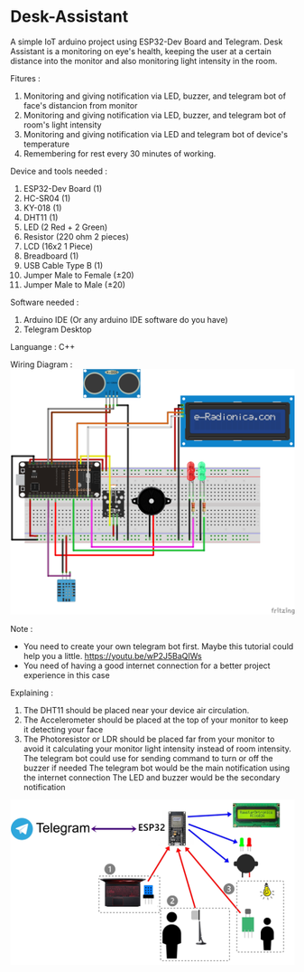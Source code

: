 # Desk-Assistant
A simple IoT arduino project using ESP32-Dev Board and Telegram. Desk Assistant is a monitoring on eye's health, keeping the user at a certain distance into the monitor and also monitoring light intensity in the room.

Fitures :
1. Monitoring and giving notification via LED, buzzer, and telegram bot of face's distancion from monitor
2. Monitoring and giving notification via LED, buzzer, and telegram bot of room's light intensity
3. Monitoring and giving notification via LED and telegram bot of device's temperature
4. Remembering for rest every 30 minutes of working.

Device and tools needed :
1. ESP32-Dev Board (1)
2. HC-SR04 (1)
3. KY-018 (1)
4. DHT11 (1)
5. LED (2 Red + 2 Green)
6. Resistor (220 ohm 2 pieces)
7. LCD (16x2 1 Piece)
8. Breadboard (1)
9. USB Cable Type B (1)
10. Jumper Male to Female (±20)
11. Jumper Male to Male (±20)

Software needed :
1. Arduino IDE (Or any arduino IDE software do you have)
2. Telegram Desktop

Languange : C++

Wiring Diagram :
<img src="./Desk-Assistant-Wiring.png">

Note :
* You need to create your own telegram bot first.
Maybe this tutorial could help you a little.
https://youtu.be/wP2J5BaQIWs
* You need of having a good internet connection for a better project experience in this case

Explaining :
1. The DHT11 should be placed near your device air circulation.
2. The Accelerometer should be placed at the top of your monitor to keep it detecting your face
3. The Photoresistor or LDR should be placed far from your monitor to avoid it calculating your monitor light intensity instead of room intensity.
The telegram bot could use for sending command to turn or off the buzzer if needed
The telegram bot would be the main notification using the internet connection
The LED and buzzer would be the secondary notification
<img src="./Explaining.jpg">
